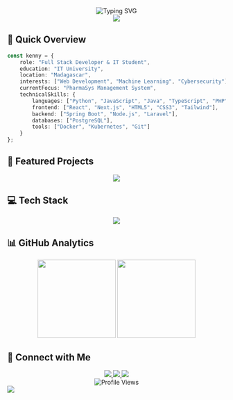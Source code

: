 <div align="center">
  <img src="https://readme-typing-svg.demolab.com?font=Fira+Code&weight=600&size=35&duration=4000&pause=1000&color=2396ED&center=true&vCenter=true&random=false&width=500&lines=Welcome+to+my+Profile!+%F0%9F%91%8B;I'm+Kenny+%F0%9F%9A%80;Full+Stack+Developer+%F0%9F%92%BB;Always+Learning+%F0%9F%8C%B1" alt="Typing SVG" />
</div>

<div align="center">
  <a href="https://kenny516.github.io/kennyverse/src" target="_blank">
    <img src="https://img.shields.io/badge/🌐_Check_out_my_Portfolio-FF6B6B?style=for-the-badge&logoColor=white"/>
  </a>
</div>

## 🎯 Quick Overview

```typescript
const kenny = {
    role: "Full Stack Developer & IT Student",
    education: "IT University",
    location: "Madagascar",
    interests: ["Web Development", "Machine Learning", "Cybersecurity"],
    currentFocus: "PharmaSys Management System",
    technicalSkills: {
        languages: ["Python", "JavaScript", "Java", "TypeScript", "PHP"],
        frontend: ["React", "Next.js", "HTML5", "CSS3", "Tailwind"],
        backend: ["Spring Boot", "Node.js", "Laravel"],
        databases: ["PostgreSQL"],
        tools: ["Docker", "Kubernetes", "Git"]
    }
};
```

## 🚀 Featured Projects

<div align="center">
  <a href="https://github.com/kenny516/pharmasys">
    <img src="https://github-readme-stats.vercel.app/api/pin/?username=kenny516&repo=pharmasys&theme=tokyonight&bg_color=0d1117&border_color=4c8eda" />
  </a>
  <!-- Add more featured projects as needed -->
</div>

## 💻 Tech Stack

<div align="center">
  <img src="https://skillicons.dev/icons?i=python,java,spring,postgresql,javascript,nodejs,react,nextjs,html,css,tailwind,php,laravel,docker,kubernetes,git,github,vscode,idea,linux&theme=dark" />
</div>

## 📊 GitHub Analytics

<div align="center">
  <img height="180em" src="https://github-readme-stats.vercel.app/api?username=kenny516&show_icons=true&theme=tokyonight&border_radius=20&bg_color=0d1117&border_color=4c8eda" />
  <img height="180em" src="https://github-readme-stats.vercel.app/api/top-langs/?username=kenny516&layout=compact&theme=tokyonight&border_radius=20&bg_color=0d1117&border_color=4c8eda" />
</div>

## 🤝 Connect with Me

<div align="center">
  <a href="https://www.linkedin.com/in/andriantsirafy-chan-kenny-69827430a/">
    <img src="https://img.shields.io/badge/LinkedIn-0077B5?style=for-the-badge&logo=linkedin&logoColor=white"/>
  </a>
  <a href="https://www.facebook.com/chankenny.andriantsirafy.9">
    <img src="https://img.shields.io/badge/Facebook-1877F2?style=for-the-badge&logo=facebook&logoColor=white"/>
  </a>
  <a href="https://www.tiktok.com/@chankennyy">
    <img src="https://img.shields.io/badge/TikTok-000000?style=for-the-badge&logo=tiktok&logoColor=white"/>
  </a>
</div>

<div align="center">
  <img src="https://komarev.com/ghpvc/?username=kenny516&color=2396ed&style=for-the-badge" alt="Profile Views"/>
</div>

<img src="https://raw.githubusercontent.com/Trilokia/Trilokia/379277808c61ef204768a61bbc5d25bc7798ccf1/bottom_header.svg" />
